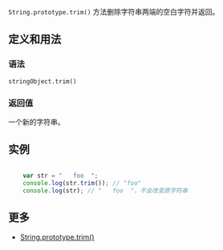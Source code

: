 `String.prototype.trim()` 方法删除字符串两端的空白字符并返回。

## 定义和用法

### 语法

`stringObject.trim()`

### 返回值

一个新的字符串。

## 实例

``` javascript

    var str = "   foo  ";
    console.log(str.trim()); // "foo"
    console.log(str); // "   foo  "，不会改变原字符串    

```

## 更多

*   [String.prototype.trim()](https://developer.mozilla.org/zh-CN/docs/Web/JavaScript/Reference/Global_Objects/String/Trim)